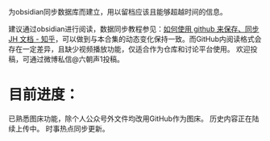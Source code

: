 为obsidian同步数据库而建立，用以留档应该且能够超越时间的信息。

建议通过obsidian进行阅读，数据同步教程参见：[如何使用 github 来保存、同步 JH 文档 - 知乎](https://zhuanlan.zhihu.com/p/380200295)，可以做到与本合集的动态变化保持一致。而GitHub内阅读格式会存在一定差异，且缺少视频播放功能，仅适合作为仓库和讨论平台使用。
欢迎投稿，可通过微博私信@六朝声1投稿。

# 目前进度：
已熟悉图床功能，除个人公众号外文件均改用GitHub作为图床。
历史内容正在陆续上传中。
时事热点同步更新。